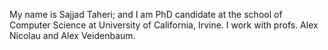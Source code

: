 My name is Sajjad Taheri; and I am PhD candidate at the school of Computer Science at University of California, Irvine. I work with profs. Alex Nicolau and Alex Veidenbaum.